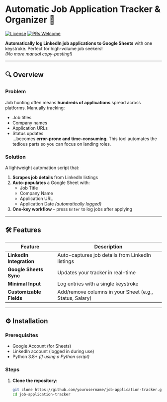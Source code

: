 # Automatic Job Application Tracker & Organizer 🚀

[![License](https://img.shields.io/badge/License-MIT-blue.svg)](LICENSE)
[![PRs Welcome](https://img.shields.io/badge/PRs-welcome-brightgreen.svg)](CONTRIBUTING.md)

**Automatically log LinkedIn job applications to Google Sheets** with one keystroke. Perfect for high-volume job seekers!  
*(No more manual copy-pasting!)*

---

## 🔍 Overview
### **Problem**
Job hunting often means **hundreds of applications** spread across platforms. Manually tracking:
- Job titles
- Company names
- Application URLs
- Status updates  
...becomes **error-prone and time-consuming**. This tool automates the tedious parts so you can focus on landing roles.

### **Solution**
A lightweight automation script that:
1. **Scrapes job details** from LinkedIn listings
2. **Auto-populates** a Google Sheet with:
   - Job Title
   - Company Name
   - Application URL
   - Application Date *(automatically logged)*
3. **One-key workflow** – press `Enter` to log jobs after applying

---

## 🛠️ Features
| Feature                | Description                                                                 |
|------------------------|-----------------------------------------------------------------------------|
| **LinkedIn Integration** | Auto-captures job details from LinkedIn listings                           |
| **Google Sheets Sync**   | Updates your tracker in real-time                                         |
| **Minimal Input**        | Log entries with a single keystroke                                       |
| **Customizable Fields**  | Add/remove columns in your Sheet (e.g., Status, Salary)                   |

---

## ⚙️ Installation

### Prerequisites
- Google Account (for Sheets)
- LinkedIn account (logged in during use)
- Python 3.8+ *(if using a Python script)*

### Steps
1. **Clone the repository**:
   ```bash
   git clone https://github.com/yourusername/job-application-tracker.git
   cd job-application-tracker